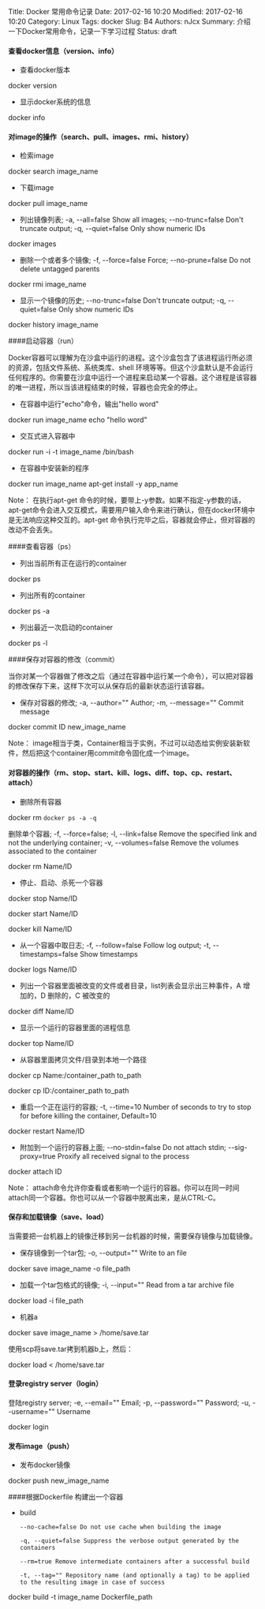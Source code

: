 Title: Docker 常用命令记录
Date: 2017-02-16 10:20
Modified: 2017-02-16 10:20
Category: Linux
Tags: docker
Slug: B4
Authors: nJcx
Summary: 介绍一下Docker常用命令，记录一下学习过程
Status: draft


#### 查看docker信息（version、info）

- 查看docker版本  

docker version 

- 显示docker系统的信息  

docker info  

#### 对image的操作（search、pull、images、rmi、history）

- 检索image  

docker search image_name  
  
-  下载image 

 docker pull image_name  
  
- 列出镜像列表; -a, --all=false Show all images; --no-trunc=false Don't truncate output; -q, --quiet=false Only show numeric IDs  

docker images  
  
- 删除一个或者多个镜像; -f, --force=false Force; --no-prune=false Do not delete untagged parents  

docker rmi image_name  
  
- 显示一个镜像的历史; --no-trunc=false Don't truncate output; -q, --quiet=false Only show numeric IDs  

docker history image_name 


####启动容器（run）

Docker容器可以理解为在沙盒中运行的进程。这个沙盒包含了该进程运行所必须的资源，包括文件系统、系统类库、shell 环境等等。但这个沙盒默认是不会运行任何程序的。你需要在沙盒中运行一个进程来启动某一个容器。这个进程是该容器的唯一进程，所以当该进程结束的时候，容器也会完全的停止。

- 在容器中运行"echo"命令，输出"hello word"  

docker run image_name echo "hello word"  
  
- 交互式进入容器中 
 
docker run -i -t image_name /bin/bash  
  
  
- 在容器中安装新的程序  

docker run image_name apt-get install -y app_name  

Note：  在执行apt-get 命令的时候，要带上-y参数。如果不指定-y参数的话，apt-get命令会进入交互模式，需要用户输入命令来进行确认，但在docker环境中是无法响应这种交互的。apt-get 命令执行完毕之后，容器就会停止，但对容器的改动不会丢失。

####查看容器（ps）

- 列出当前所有正在运行的container  

docker ps  

- 列出所有的container  

docker ps -a  

- 列出最近一次启动的container 

docker ps -l  

####保存对容器的修改（commit）

当你对某一个容器做了修改之后（通过在容器中运行某一个命令），可以把对容器的修改保存下来，这样下次可以从保存后的最新状态运行该容器。

- 保存对容器的修改; -a, --author="" Author; -m, --message="" Commit message  

docker commit ID new_image_name  

Note：  image相当于类，Container相当于实例，不过可以动态给实例安装新软件，然后把这个container用commit命令固化成一个image。

#### 对容器的操作（rm、stop、start、kill、logs、diff、top、cp、restart、attach）

- 删除所有容器  

docker rm `docker ps -a -q`  
  
删除单个容器; -f, --force=false; -l, --link=false Remove the specified link and not the underlying container; -v, --volumes=false Remove the volumes associated to the container 
 
docker rm Name/ID  
  
- 停止、启动、杀死一个容器  

docker stop Name/ID  

docker start Name/ID  

docker kill Name/ID  
  
- 从一个容器中取日志; -f, --follow=false Follow log output; -t, --timestamps=false Show timestamps  

docker logs Name/ID  
  
- 列出一个容器里面被改变的文件或者目录，list列表会显示出三种事件，A 增加的，D 删除的，C 被改变的  

docker diff Name/ID  
  
- 显示一个运行的容器里面的进程信息  

docker top Name/ID  
  
- 从容器里面拷贝文件/目录到本地一个路径  

docker cp Name:/container_path to_path  

docker cp ID:/container_path to_path  
  
- 重启一个正在运行的容器; -t, --time=10 Number of seconds to try to stop for before killing the container, Default=10  

docker restart Name/ID  
  
- 附加到一个运行的容器上面; --no-stdin=false Do not attach stdin; --sig-proxy=true Proxify all received signal to the process  

docker attach ID  

Note： attach命令允许你查看或者影响一个运行的容器。你可以在同一时间attach同一个容器。你也可以从一个容器中脱离出来，是从CTRL-C。

#### 保存和加载镜像（save、load）

当需要把一台机器上的镜像迁移到另一台机器的时候，需要保存镜像与加载镜像。

- 保存镜像到一个tar包; -o, --output="" Write to an file 

docker save image_name -o file_path  

- 加载一个tar包格式的镜像; -i, --input="" Read from a tar archive file  

docker load -i file_path  
  
- 机器a  

docker save image_name > /home/save.tar  

使用scp将save.tar拷到机器b上，然后：  

docker load < /home/save.tar  

#### 登录registry server（login）

登陆registry server; -e, --email="" Email; -p, --password="" Password; -u, --username="" Username  

docker login  

#### 发布image（push）

- 发布docker镜像  

docker push new_image_name  

####根据Dockerfile 构建出一个容器

- build  

      --no-cache=false Do not use cache when building the image  
      
      -q, --quiet=false Suppress the verbose output generated by the containers  
      
      --rm=true Remove intermediate containers after a successful build  
      
      -t, --tag="" Repository name (and optionally a tag) to be applied to the resulting image in case of success  

docker build -t image_name Dockerfile_path  


